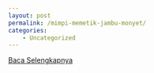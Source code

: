```yaml
---
layout: post
permalink: /mimpi-memetik-jambu-monyet/
categories:
    - Uncategorized
---
```


[Baca Selengkapnya](/10)